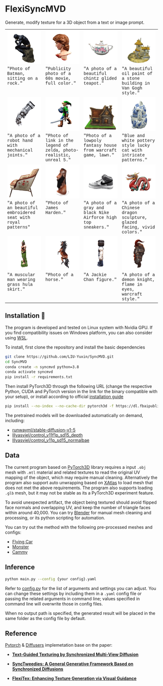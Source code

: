 # FlexiSyncMVD

Generate, modify texture for a 3D object from a text or image prompt.


<table style="table-layout: fixed; width: 100%;">
        <col style="width: 25%;">
        <col style="width: 25%;">
        <col style="width: 25%;">
        <col style="width: 25%;">
  <tr>
  <td>
    <img src=assets/gif/batman.gif width="170">
  </td>
  <td>
    <img src=assets/gif/david.gif width="170">
  </td>
  <td>
    <img src=assets/gif/teapot.gif width="170">
  </td>
  <td>
    <img src=assets/gif/vangogh.gif width="170">
  </td>
  </tr>
  <tr style="vertical-align: text-top;">
    <td style="font-family:courier">"Photo of Batman, sitting on a rock."</td>
    <td style="font-family:courier">"Publicity photo of a 60s movie, full color."</td>
    <td style="font-family:courier">"A photo of a beautiful chintz glided teapot."</td>
    <td style="font-family:courier">"A beautiful oil paint of a stone building in Van Gogh style."</td>
  </tr>
   <tr>
  <td>
    <img src=assets/gif/gloves.gif width="170" >
  </td>
  <td>
    <img src=assets/gif/link.gif width="170" >
  </td>
  <td>
    <img src=assets/gif/house.gif width="170" >
  </td>
  <td>
    <img src=assets/gif/luckycat.gif width="170">
  </td>
  </tr>
  <tr style="vertical-align: text-top;">
    <td style="font-family:courier">"A photo of a robot hand with mechanical joints."</td>
    <td style="font-family:courier">"Photo of link in the legend of zelda, photo-realistic, unreal 5."</td>
    <td style="font-family:courier">"Photo of a lowpoly fantasy house from warcraft game, lawn."</td>
    <td style="font-family:courier">"Blue and white pottery style lucky cat with intricate patterns."</td>
  </tr>

  <tr>
  <td>
    <img src=assets/gif/chair.gif width="170" >
  </td>
  <td>
    <img src=assets/gif/Moai.gif width="170" >
  </td>
  <td>
    <img src=assets/gif/sneakers.gif width="170">
  </td>
  <td>
    <img src=assets/gif/dragon.gif width="170">
  </td>
  </tr>
  <tr style="vertical-align: text-top;">
    <td style="font-family:courier">"A photo of an beautiful embroidered seat with royal patterns"</td>
    <td style="font-family:courier">"Photo of James Harden."</td>
    <td style="font-family:courier">"A photo of a gray and black Nike Airforce high top sneakers."</td>
    <td style="font-family:courier">"A photo of a Chinese dragon sculpture, glazed facing, vivid colors."</td>
  </tr>

  <tr>
  <td>
    <img src=assets/gif/guardian.gif width="170" >
  </td>
  <td>
    <img src=assets/gif/horse.gif width="170" >
  </td>
  <td>
    <img src=assets/gif/jackiechan.gif width="170" >
  </td>
  <td>
    <img src=assets/gif/knight.gif width="170">
  </td>
  </tr>
  <tr style="vertical-align: text-top;">
    <td style="font-family:courier">"A muscular man wearing grass hula skirt."</td>
    <td style="font-family:courier">"Photo of a horse."</td>
    <td style="font-family:courier">"A Jackie Chan figure."</td>
    <td style="font-family:courier">"A photo of a demon knight, flame in eyes, warcraft style."</td>
  </tr>

</table>

## Installation :wrench:
The program is developed and tested on Linux system with Nvidia GPU. If you find compatibility issues on Windows platform, you can also consider using [WSL](https://learn.microsoft.com/en-us/windows/wsl/install).

To install, first clone the repository and install the basic dependencies
```bash
git clone https://github.com/LIU-Yuxin/SyncMVD.git
cd SyncMVD
conda create -n syncmvd python=3.8
conda activate syncmvd
pip install -r requirements.txt
```
Then install PyTorch3D through the following URL (change the respective Python, CUDA and PyTorch version in the link for the binary compatible with your setup), or install according to official [installation guide](https://github.com/facebookresearch/pytorch3d/blob/main/INSTALL.md)
```bash
pip install --no-index --no-cache-dir pytorch3d -f https://dl.fbaipublicfiles.com/pytorch3d/packaging/wheels/py38_cu117_pyt200/download.html
```
The pretrained models will be downloaded automatically on demand, including:
- [runwayml/stable-diffusion-v1-5](https://huggingface.co/runwayml/stable-diffusion-v1-5)
- [lllyasviel/control_v11f1p_sd15_depth](lllyasviel/control_v11f1p_sd15_depth)
- [lllyasviel/control_v11p_sd15_normalbae](https://huggingface.co/lllyasviel/control_v11p_sd15_normalbae) 

## Data
The current program based on [PyTorch3D](https://github.com/facebookresearch/pytorch3d) library requires a input `.obj` mesh with `.mtl` material and related textures to read the original UV mapping of the object, which may require manual cleaning. Alternatively the program also support auto unwrapping based on [XAtlas](https://github.com/jpcy/xatlas) to load mesh that does not met the above requirements. The program also supports loading `.glb` mesh, but it may not be stable as its a PyTorch3D experiment feature.

To avoid unexpected artifact, the object being textured should avoid flipped face normals and overlapping UV, and keep the number of triangle faces within around 40,000. You can try [Blender](https://www.blender.org/) for manual mesh cleaning and processing, or its python scripting for automation.

You can try out the method with the following pre-processed meshes and configs:
- [Flying Car](data/flying_car/config.yaml)
- [Monster](data/monster/config.yaml)
- [Cammy](data/monster/cammy.yaml)

## Inference
```bash
python main.py --config {your config}.yaml
```
Refer to [config.py](src/configs.py) for the list of arguments and settings you can adjust. You can change these settings by including them in a `.yaml` config file or passing the related arguments in command line; values specified in command line will overwrite those in config files.

When no output path is specified, the generated result will be placed in the same folder as the config file by default.

## Reference
[Pytorch](https://pytorch.org/) & [Diffusers](https://github.com/huggingface/diffusers) implemetation base on the paper:

- **[Text-Guided Texturing by Synchronized Multi-View Diffusion](https://arxiv.org/pdf/2311.12891)**

- **[SyncTweedies: A General Generative Framework Based on Synchronized Diffusions](https://arxiv.org/abs/2403.14370)**

- **[FlexiTex: Enhancing Texture Generation via Visual Guidance](https://arxiv.org/abs/2409.12431)**